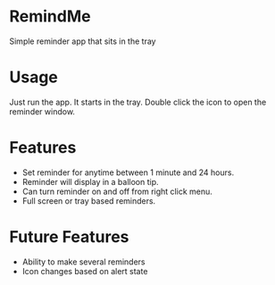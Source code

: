 RemindMe
========

Simple reminder app that sits in the tray


Usage
========
Just run the app. It starts in the tray.
Double click the icon to open the reminder window.


Features
========
- Set reminder for anytime between 1 minute and 24 hours.
- Reminder will display in a balloon tip.
- Can turn reminder on and off from right click menu.
- Full screen or tray based reminders.


Future Features
========
- Ability to make several reminders
- Icon changes based on alert state
